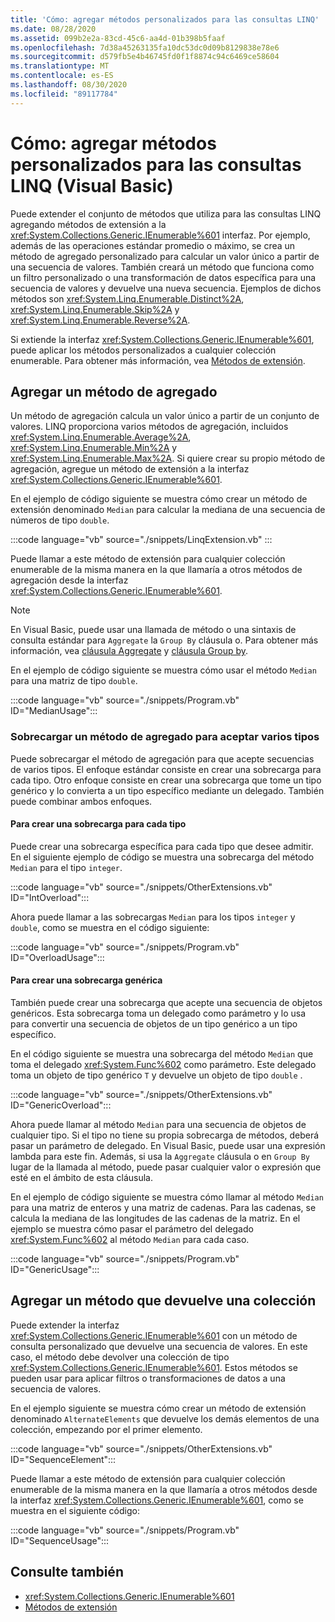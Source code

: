```yaml
---
title: 'Cómo: agregar métodos personalizados para las consultas LINQ'
ms.date: 08/28/2020
ms.assetid: 099b2e2a-83cd-45c6-aa4d-01b398b5faaf
ms.openlocfilehash: 7d38a45263135fa10dc53dc0d09b8129838e78e6
ms.sourcegitcommit: d579fb5e4b46745fd0f1f8874c94c6469ce58604
ms.translationtype: MT
ms.contentlocale: es-ES
ms.lasthandoff: 08/30/2020
ms.locfileid: "89117784"
---
```

# <a name="how-to-add-custom-methods-for-linq-queries-visual-basic"></a>Cómo: agregar métodos personalizados para las consultas LINQ (Visual Basic)

Puede extender el conjunto de métodos que utiliza para las consultas LINQ agregando métodos de extensión a la <xref:System.Collections.Generic.IEnumerable%601> interfaz. Por ejemplo, además de las operaciones estándar promedio o máximo, se crea un método de agregado personalizado para calcular un valor único a partir de una secuencia de valores. También creará un método que funciona como un filtro personalizado o una transformación de datos específica para una secuencia de valores y devuelve una nueva secuencia. Ejemplos de dichos métodos son <xref:System.Linq.Enumerable.Distinct%2A>, <xref:System.Linq.Enumerable.Skip%2A> y <xref:System.Linq.Enumerable.Reverse%2A>.

Si extiende la interfaz <xref:System.Collections.Generic.IEnumerable%601>, puede aplicar los métodos personalizados a cualquier colección enumerable. Para obtener más información, vea [Métodos de extensión](../../language-features/procedures/extension-methods.md).

## <a name="adding-an-aggregate-method"></a>Agregar un método de agregado

Un método de agregación calcula un valor único a partir de un conjunto de valores. LINQ proporciona varios métodos de agregación, incluidos <xref:System.Linq.Enumerable.Average%2A>, <xref:System.Linq.Enumerable.Min%2A> y <xref:System.Linq.Enumerable.Max%2A>. Si quiere crear su propio método de agregación, agregue un método de extensión a la interfaz <xref:System.Collections.Generic.IEnumerable%601>.

En el ejemplo de código siguiente se muestra cómo crear un método de extensión denominado `Median` para calcular la mediana de una secuencia de números de tipo `double`.

:::code language="vb" source="./snippets/LinqExtension.vb" :::

Puede llamar a este método de extensión para cualquier colección enumerable de la misma manera en la que llamaría a otros métodos de agregación desde la interfaz <xref:System.Collections.Generic.IEnumerable%601>.

> [!NOTE]
> En Visual Basic, puede usar una llamada de método o una sintaxis de consulta estándar para `Aggregate` la `Group By` cláusula o. Para obtener más información, vea [cláusula Aggregate](../../../language-reference/queries/aggregate-clause.md) y [cláusula Group by](../../../language-reference/queries/group-by-clause.md).

En el ejemplo de código siguiente se muestra cómo usar el método `Median` para una matriz de tipo `double`.

:::code language="vb" source="./snippets/Program.vb" ID="MedianUsage":::

### <a name="overloading-an-aggregate-method-to-accept-various-types"></a>Sobrecargar un método de agregado para aceptar varios tipos

Puede sobrecargar el método de agregación para que acepte secuencias de varios tipos. El enfoque estándar consiste en crear una sobrecarga para cada tipo. Otro enfoque consiste en crear una sobrecarga que tome un tipo genérico y lo convierta a un tipo específico mediante un delegado. También puede combinar ambos enfoques.

#### <a name="to-create-an-overload-for-each-type"></a>Para crear una sobrecarga para cada tipo

Puede crear una sobrecarga específica para cada tipo que desee admitir. En el siguiente ejemplo de código se muestra una sobrecarga del método `Median` para el tipo `integer`.

:::code language="vb" source="./snippets/OtherExtensions.vb" ID="IntOverload":::

Ahora puede llamar a las sobrecargas `Median` para los tipos `integer` y `double`, como se muestra en el código siguiente:

:::code language="vb" source="./snippets/Program.vb" ID="OverloadUsage":::

#### <a name="to-create-a-generic-overload"></a>Para crear una sobrecarga genérica

También puede crear una sobrecarga que acepte una secuencia de objetos genéricos. Esta sobrecarga toma un delegado como parámetro y lo usa para convertir una secuencia de objetos de un tipo genérico a un tipo específico.

En el código siguiente se muestra una sobrecarga del método `Median` que toma el delegado <xref:System.Func%602> como parámetro. Este delegado toma un objeto de tipo genérico `T` y devuelve un objeto de tipo `double` .

:::code language="vb" source="./snippets/OtherExtensions.vb" ID="GenericOverload":::

Ahora puede llamar al método `Median` para una secuencia de objetos de cualquier tipo. Si el tipo no tiene su propia sobrecarga de métodos, deberá pasar un parámetro de delegado. En Visual Basic, puede usar una expresión lambda para este fin. Además, si usa la `Aggregate` cláusula o en `Group By` lugar de la llamada al método, puede pasar cualquier valor o expresión que esté en el ámbito de esta cláusula.

En el ejemplo de código siguiente se muestra cómo llamar al método `Median` para una matriz de enteros y una matriz de cadenas. Para las cadenas, se calcula la mediana de las longitudes de las cadenas de la matriz. En el ejemplo se muestra cómo pasar el parámetro del delegado <xref:System.Func%602> al método `Median` para cada caso.

:::code language="vb" source="./snippets/Program.vb" ID="GenericUsage":::

## <a name="adding-a-method-that-returns-a-collection"></a>Agregar un método que devuelve una colección

Puede extender la interfaz <xref:System.Collections.Generic.IEnumerable%601> con un método de consulta personalizado que devuelve una secuencia de valores. En este caso, el método debe devolver una colección de tipo <xref:System.Collections.Generic.IEnumerable%601>. Estos métodos se pueden usar para aplicar filtros o transformaciones de datos a una secuencia de valores.

En el ejemplo siguiente se muestra cómo crear un método de extensión denominado `AlternateElements` que devuelve los demás elementos de una colección, empezando por el primer elemento.

:::code language="vb" source="./snippets/OtherExtensions.vb" ID="SequenceElement":::

Puede llamar a este método de extensión para cualquier colección enumerable de la misma manera en la que llamaría a otros métodos desde la interfaz <xref:System.Collections.Generic.IEnumerable%601>, como se muestra en el siguiente código:

:::code language="vb" source="./snippets/Program.vb" ID="SequenceUsage":::

## <a name="see-also"></a>Consulte también

- <xref:System.Collections.Generic.IEnumerable%601>
- [Métodos de extensión](../../language-features/procedures/extension-methods.md)
